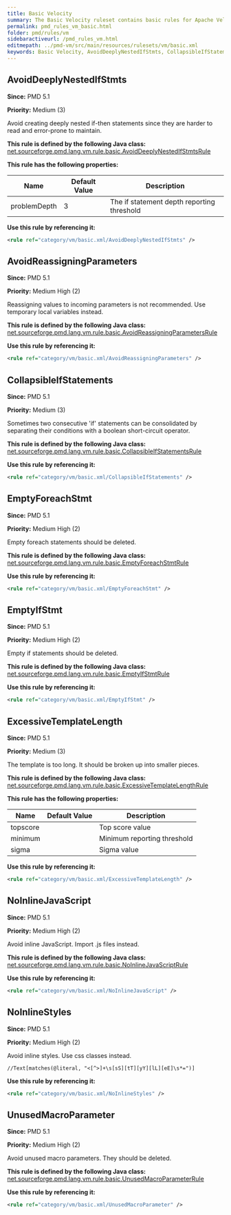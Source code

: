 ```yaml
---
title: Basic Velocity
summary: The Basic Velocity ruleset contains basic rules for Apache Velocity pages.
permalink: pmd_rules_vm_basic.html
folder: pmd/rules/vm
sidebaractiveurl: /pmd_rules_vm.html
editmepath: ../pmd-vm/src/main/resources/rulesets/vm/basic.xml
keywords: Basic Velocity, AvoidDeeplyNestedIfStmts, CollapsibleIfStatements, ExcessiveTemplateLength, AvoidReassigningParameters, EmptyIfStmt, EmptyForeachStmt, UnusedMacroParameter, NoInlineJavaScript, NoInlineStyles
---
```

## AvoidDeeplyNestedIfStmts

**Since:** PMD 5.1

**Priority:** Medium (3)

Avoid creating deeply nested if-then statements since they are harder to read and error-prone to maintain.

**This rule is defined by the following Java class:** [net.sourceforge.pmd.lang.vm.rule.basic.AvoidDeeplyNestedIfStmtsRule](https://github.com/pmd/pmd/blob/master/pmd-vm/src/main/java/net/sourceforge/pmd/lang/vm/rule/basic/AvoidDeeplyNestedIfStmtsRule.java)

**This rule has the following properties:**

|Name|Default Value|Description|
|----|-------------|-----------|
|problemDepth|3|The if statement depth reporting threshold|

**Use this rule by referencing it:**
``` xml
<rule ref="category/vm/basic.xml/AvoidDeeplyNestedIfStmts" />
```

## AvoidReassigningParameters

**Since:** PMD 5.1

**Priority:** Medium High (2)

Reassigning values to incoming parameters is not recommended.  Use temporary local variables instead.

**This rule is defined by the following Java class:** [net.sourceforge.pmd.lang.vm.rule.basic.AvoidReassigningParametersRule](https://github.com/pmd/pmd/blob/master/pmd-vm/src/main/java/net/sourceforge/pmd/lang/vm/rule/basic/AvoidReassigningParametersRule.java)

**Use this rule by referencing it:**
``` xml
<rule ref="category/vm/basic.xml/AvoidReassigningParameters" />
```

## CollapsibleIfStatements

**Since:** PMD 5.1

**Priority:** Medium (3)

Sometimes two consecutive 'if' statements can be consolidated by separating their conditions with a boolean short-circuit operator.

**This rule is defined by the following Java class:** [net.sourceforge.pmd.lang.vm.rule.basic.CollapsibleIfStatementsRule](https://github.com/pmd/pmd/blob/master/pmd-vm/src/main/java/net/sourceforge/pmd/lang/vm/rule/basic/CollapsibleIfStatementsRule.java)

**Use this rule by referencing it:**
``` xml
<rule ref="category/vm/basic.xml/CollapsibleIfStatements" />
```

## EmptyForeachStmt

**Since:** PMD 5.1

**Priority:** Medium High (2)

Empty foreach statements should be deleted.

**This rule is defined by the following Java class:** [net.sourceforge.pmd.lang.vm.rule.basic.EmptyForeachStmtRule](https://github.com/pmd/pmd/blob/master/pmd-vm/src/main/java/net/sourceforge/pmd/lang/vm/rule/basic/EmptyForeachStmtRule.java)

**Use this rule by referencing it:**
``` xml
<rule ref="category/vm/basic.xml/EmptyForeachStmt" />
```

## EmptyIfStmt

**Since:** PMD 5.1

**Priority:** Medium High (2)

Empty if statements should be deleted.

**This rule is defined by the following Java class:** [net.sourceforge.pmd.lang.vm.rule.basic.EmptyIfStmtRule](https://github.com/pmd/pmd/blob/master/pmd-vm/src/main/java/net/sourceforge/pmd/lang/vm/rule/basic/EmptyIfStmtRule.java)

**Use this rule by referencing it:**
``` xml
<rule ref="category/vm/basic.xml/EmptyIfStmt" />
```

## ExcessiveTemplateLength

**Since:** PMD 5.1

**Priority:** Medium (3)

The template is too long. It should be broken up into smaller pieces.

**This rule is defined by the following Java class:** [net.sourceforge.pmd.lang.vm.rule.basic.ExcessiveTemplateLengthRule](https://github.com/pmd/pmd/blob/master/pmd-vm/src/main/java/net/sourceforge/pmd/lang/vm/rule/basic/ExcessiveTemplateLengthRule.java)

**This rule has the following properties:**

|Name|Default Value|Description|
|----|-------------|-----------|
|topscore||Top score value|
|minimum||Minimum reporting threshold|
|sigma||Sigma value|

**Use this rule by referencing it:**
``` xml
<rule ref="category/vm/basic.xml/ExcessiveTemplateLength" />
```

## NoInlineJavaScript

**Since:** PMD 5.1

**Priority:** Medium High (2)

Avoid inline JavaScript. Import .js files instead.

**This rule is defined by the following Java class:** [net.sourceforge.pmd.lang.vm.rule.basic.NoInlineJavaScriptRule](https://github.com/pmd/pmd/blob/master/pmd-vm/src/main/java/net/sourceforge/pmd/lang/vm/rule/basic/NoInlineJavaScriptRule.java)

**Use this rule by referencing it:**
``` xml
<rule ref="category/vm/basic.xml/NoInlineJavaScript" />
```

## NoInlineStyles

**Since:** PMD 5.1

**Priority:** Medium High (2)

Avoid inline styles. Use css classes instead.

```
//Text[matches(@literal, "<[^>]+\s[sS][tT][yY][lL][eE]\s*=")]
```

**Use this rule by referencing it:**
``` xml
<rule ref="category/vm/basic.xml/NoInlineStyles" />
```

## UnusedMacroParameter

**Since:** PMD 5.1

**Priority:** Medium High (2)

Avoid unused macro parameters. They should be deleted.

**This rule is defined by the following Java class:** [net.sourceforge.pmd.lang.vm.rule.basic.UnusedMacroParameterRule](https://github.com/pmd/pmd/blob/master/pmd-vm/src/main/java/net/sourceforge/pmd/lang/vm/rule/basic/UnusedMacroParameterRule.java)

**Use this rule by referencing it:**
``` xml
<rule ref="category/vm/basic.xml/UnusedMacroParameter" />
```

